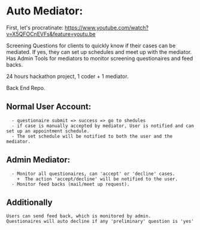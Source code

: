 # Auto Mediator: 

  First, let's procratinate: https://www.youtube.com/watch?v=X5QFOCnEVFs&feature=youtu.be

  Screening Questions for clients to quickly know if their cases can be mediated. If yes, they can set up schedules and meet up with the mediator.
  Has Admin Tools for mediators to monitor screening questionaires and feed backs.

  24 hours hackathon project, 1 coder + 1 mediator.

  Back End Repo.
 
## Normal User Account: 
```
  - questionaire submit => success => go to shedules
  - if case is manually accepted by mediator, User is notified and can set up an appointment schedule. 
  - The set schedule will be notified to both the user and the mediator. 
```
  
## Admin Mediator: 
```
  - Monitor all questionaires, can 'accept' or 'decline' cases.
    +  The action 'accept/decline' will be notified to the user. 
  - Monitor feed backs (mail/meet up request). 
```

## Additionally
```
Users can send feed back, which is monitored by admin. 
Questionaires will auto decline if any 'preliminary' question is 'yes' 
```
